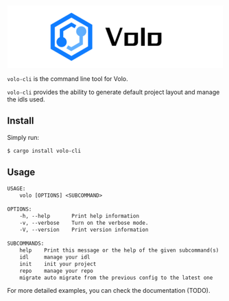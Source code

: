 <picture>
  <source media="(prefers-color-scheme: light)" srcset="https://github.com/cloudwego/volo/raw/main/.github/assets/volo-light.png?sanitize=true" />
  <source media="(prefers-color-scheme: dark)" srcset="https://github.com/cloudwego/volo/raw/main/.github/assets/volo-dark.png?sanitize=true" />
  <img alt="Volo" src="https://github.com/cloudwego/volo/raw/main/.github/assets/volo-light.png?sanitize=true" />
</picture>

`volo-cli` is the command line tool for Volo.

`volo-cli` provides the ability to generate default project layout and manage the idls used.

## Install

Simply run:

```bash
$ cargo install volo-cli
```

## Usage

```
USAGE:
    volo [OPTIONS] <SUBCOMMAND>

OPTIONS:
    -h, --help       Print help information
    -v, --verbose    Turn on the verbose mode.
    -V, --version    Print version information

SUBCOMMANDS:
    help    Print this message or the help of the given subcommand(s)
    idl     manage your idl
    init    init your project
    repo    manage your repo
    migrate auto migrate from the previous config to the latest one
```

For more detailed examples, you can check the documentation (TODO).
